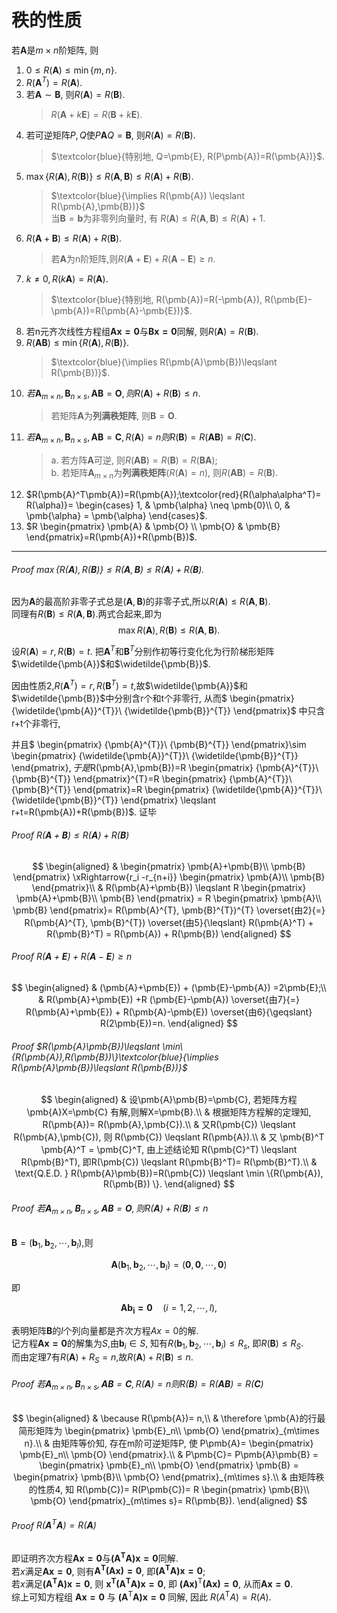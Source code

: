 # 秩的性质

若$\pmb{A}$是$m \times n$阶矩阵, 则

1. $0 \leqslant R(\pmb{A}) \leqslant \min\{m, n\}$.
2. $R(\pmb{A}^{T})=R(\pmb{A})$.
3. 若$\pmb{A} \sim \pmb{B}$, 则$R(\pmb{A})=R(\pmb{B})$.
   > $R(\pmb{A}+k\pmb{E})=R(\pmb{B}+k\pmb{E})$.
4. 若可逆矩阵$P,Q$使$P\pmb{A}Q=\pmb{B}$, 则$R(\pmb{A})=R(\pmb{B})$.
   > $\textcolor{blue}{特别地, Q=\pmb{E}, R(P\pmb{A})=R(\pmb{A})}$. <BR>
5. $\max\{R(\pmb{A}),R(\pmb{B})\}\leqslant R(\pmb{A},\pmb{B})\leqslant R(\pmb{A})+R(\pmb{B})$.
   > $\textcolor{blue}{\implies R(\pmb{A}) \leqslant R(\pmb{A},\pmb{B})}$ <BR>
   > 当$\pmb{B}=\pmb{b}$为非零列向量时, 有 $R(\pmb{A}) \leqslant R(\pmb{A},\pmb{B}) \leqslant R(\pmb{A}) + 1$. <BR>
6. $R(\pmb{A}+\pmb{B}) \leqslant R(\pmb{A})+R(\pmb{B})$.
   > 若$\pmb{A}$为n阶矩阵,则$R(\pmb{A}+\pmb{E})+R(\pmb{A}-\pmb{E}) \geqslant n$.
7. $k\not=0, R(k\pmb{A})=R(\pmb{A})$.
   > $\textcolor{blue}{特别地, R(\pmb{A})=R(-\pmb{A}), R(\pmb{E}-\pmb{A})=R(\pmb{A}-\pmb{E})}$.
8. 若n元齐次线性方程组$\pmb{Ax=0}$与$\pmb{Bx=0}$同解, 则$R(\pmb{A})=R(\pmb{B})$.
9. $R(\pmb{A}\pmb{B})\leqslant \min\{R(\pmb{A}),R(\pmb{B})\}$.
   > $\textcolor{blue}{\implies R(\pmb{A}\pmb{B})\leqslant R(\pmb{B})}$.
10. $若\pmb{A}_{m \times n},\pmb{B}_{n \times s},\pmb{A}\pmb{B}=\pmb{O}, 则R(\pmb{A})+R(\pmb{B}) \leqslant n$.
    > 若矩阵$\pmb{A}$为**列满秩矩阵**, 则$\pmb{B}=\pmb{O}$.
11. $若\pmb{A}_{m \times n},\pmb{B}_{n \times s},\pmb{A}\pmb{B}=\pmb{C}, R(\pmb{A})=n 则R(\pmb{B})= R(\pmb{A}\pmb{B})=R(\pmb{C})$.
    > a. 若方阵$\pmb{A}$可逆, 则$R(\pmb{A}\pmb{B})=R(\pmb{B})=R(\pmb{B}\pmb{A})$; <BR>
    > b. 若矩阵$\pmb{A}_{m\times n}$为**列满秩矩阵**($R(\pmb{A})=n$), 则$R(\pmb{A}\pmb{B})=R(\pmb{B})$.
12. $R(\pmb{A}^T\pmb{A})=R(\pmb{A});\textcolor{red}{R(\alpha\alpha^T)= R(\alpha)}=
\begin{cases}
	1, & \pmb{\alpha} \neq \pmb{0}\\
	0, & \pmb{\alpha} = \pmb{\alpha}
\end{cases}$.
13. $R
\begin{pmatrix}
	\pmb{A} & \pmb{O} \\
	\pmb{O} & \pmb{B}
\end{pmatrix}=R(\pmb{A})+R(\pmb{B})$.

---

###### Proof $\max\{R(\pmb{A}),R(\pmb{B})\}\leqslant R(\pmb{A},\pmb{B})\leqslant R(\pmb{A})+R(\pmb{B})$.

因为$\pmb{A}$的最高阶非零子式总是$(\pmb{A},\pmb{B})$的非零子式,所以$R(\pmb{A}) \leqslant R(\pmb{A},\pmb{B})$. <BR>
同理有$R(\pmb{B})\leqslant R(\pmb{A},\pmb{B})$.两式合起来,即为
$$\max{R(\pmb{A}),R(\pmb{B})}\leqslant R(\pmb{A},\pmb{B}).$$

设$R(\pmb{A})=r,R(\pmb{B})=t$.
把$\pmb{A}^{T}$和$\pmb{B}^{T}$分别作初等行变化化为行阶梯形矩阵$\widetilde{\pmb{A}}$和$\widetilde{\pmb{B}}$.

因由性质2,$R(\pmb{A}^{T})=r,R(\pmb{B}^{T})=t$,故$\widetilde{\pmb{A}}$和$\widetilde{\pmb{B}}$中分别含r个和t个非零行,
从而$
\begin{pmatrix}
	{\widetilde{\pmb{A}}^{T}}\\
	{\widetilde{\pmb{B}}^{T}}
\end{pmatrix}$
中只含r+t个非零行,

并且$
\begin{pmatrix}
	{\pmb{A}^{T}}\\
	{\pmb{B}^{T}}
\end{pmatrix}\sim
\begin{pmatrix}
	{\widetilde{\pmb{A}}^{T}}\\
	{\widetilde{\pmb{B}}^{T}}
\end{pmatrix}$,
于是$R(\pmb{A},\pmb{B})=R
\begin{pmatrix}
	{\pmb{A}^{T}}\\
	{\pmb{B}^{T}}
\end{pmatrix}^{T}=R
\begin{pmatrix}
	{\pmb{A}^{T}}\\
	{\pmb{B}^{T}}
\end{pmatrix}=R
\begin{pmatrix}
	{\widetilde{\pmb{A}}^{T}}\\
	{\widetilde{\pmb{B}}^{T}}
\end{pmatrix} \leqslant r+t=R(\pmb{A})+R(\pmb{B})$.
证毕

###### Proof $R(\pmb{A}+\pmb{B}) \leqslant R(\pmb{A})+R(\pmb{B})$

$$
\begin{aligned}
	&
	\begin{pmatrix}
		\pmb{A}+\pmb{B}\\
		\pmb{B}
	\end{pmatrix}
	\xRightarrow{r_i -r_{n+i}}
	\begin{pmatrix}
		\pmb{A}\\
		\pmb{B}
	\end{pmatrix}\\
	& R(\pmb{A}+\pmb{B}) \leqslant R
	\begin{pmatrix}
		\pmb{A}+\pmb{B}\\
		\pmb{B}
	\end{pmatrix} = R
	\begin{pmatrix}
		\pmb{A}\\
		\pmb{B}
	\end{pmatrix}=
	R(\pmb{A}^{T}, \pmb{B}^{T})^{T} \overset{由2}{=}
	R(\pmb{A}^{T}, \pmb{B}^{T}) \overset{由5}{\leqslant}
	R(\pmb{A}^T) + R(\pmb{B}^T) = R(\pmb{A}) + R(\pmb{B})
\end{aligned}
$$

###### Proof $R(\pmb{A}+\pmb{E})+R(\pmb{A}-\pmb{E}) \geqslant n$

$$
\begin{aligned}
	& (\pmb{A}+\pmb{E}) + (\pmb{E}-\pmb{A}) =2\pmb{E};\\
	& R(\pmb{A}+\pmb{E}) +R (\pmb{E}-\pmb{A}) \overset{由7}{=}
	R(\pmb{A}+\pmb{E}) + R(\pmb{A}-\pmb{E}) \overset{由6}{\geqslant} R(2\pmb{E})=n.
\end{aligned}
$$

###### Proof $R(\pmb{A}\pmb{B})\leqslant \min\{R(\pmb{A}),R(\pmb{B})\}\textcolor{blue}{\implies R(\pmb{A}\pmb{B})\leqslant R(\pmb{B})}$

$$
\begin{aligned}
	& 设\pmb{A}\pmb{B}=\pmb{C}, 若矩阵方程 \pmb{A}X=\pmb{C} 有解,则解X=\pmb{B}.\\
 & 根据矩阵方程解的定理知, R(\pmb{A})= R(\pmb{A},\pmb{C}).\\
	& 又R(\pmb{C}) \leqslant R(\pmb{A},\pmb{C}), 则 R(\pmb{C}) \leqslant R(\pmb{A}).\\
	& 又 \pmb{B}^T \pmb{A}^T = \pmb{C}^T, 由上述结论知 R(\pmb{C}^T) \leqslant R(\pmb{B}^T), 即R(\pmb{C}) \leqslant R(\pmb{B}^T)= R(\pmb{B}^T).\\
	& \text{Q.E.D. } R(\pmb{A}\pmb{B})=R(\pmb{C}) \leqslant \min \{R(\pmb{A}), R(\pmb{B}) \}.
\end{aligned}
$$

###### Proof $若\pmb{A}_{m \times n},\pmb{B}_{n \times s},\pmb{A}\pmb{B}=\pmb{O}, 则R(\pmb{A})+R(\pmb{B}) \leqslant n$

$\pmb{B}=(\pmb{b}_1,\pmb{b}_2,\cdots,\pmb{b}_l)$,则

$$
\pmb{A}(\pmb{b}_1,\pmb{b}_2,\cdots,\pmb{b}_l)=(\pmb{0},\pmb{0},\cdots,\pmb{0})
$$

即

$$
\pmb{Ab_i=0}\quad(i=1,2,\cdots,l),
$$

表明矩阵$\pmb{B}$的$l$个列向量都是齐次方程$Ax=0$的解. <BR>
记方程$\pmb{Ax=0}$的解集为$S$,由$\pmb{b}_i\in S$,
知有$R(\pmb{b}_1,\pmb{b}_2,\cdots,\pmb{b}_i)\leqslant R_s$,
即$R(\pmb{B})\leqslant R_S$. <BR>
而由定理7有$R(\pmb{A})+R_S=n$,故$R(\pmb{A})+R(\pmb{B})\leqslant n$.

###### Proof $若\pmb{A}_{m \times n},\pmb{B}_{n \times s},\pmb{A}\pmb{B}=\pmb{C}, R(\pmb{A})=n 则R(\pmb{B})= R(\pmb{A}\pmb{B})=R(\pmb{C})$

$$
\begin{aligned}
	& \because R(\pmb{A})= n,\\
	& \therefore \pmb{A}的行最简形矩阵为
	\begin{pmatrix}
		\pmb{E}_n\\
		\pmb{O}
	\end{pmatrix}_{m\times n}.\\
	& 由矩阵等价知, 存在m阶可逆矩阵P, 使 P\pmb{A}=
	\begin{pmatrix}
		\pmb{E}_n\\
		\pmb{O}
	\end{pmatrix}.\\
	& P\pmb{C}= P\pmb{A}\pmb{B} =
	\begin{pmatrix}
		\pmb{E}_n\\
		\pmb{O}
	\end{pmatrix} \pmb{B} =
	\begin{pmatrix}
		\pmb{B}\\
		\pmb{O}
	\end{pmatrix}_{m\times s}.\\
	& 由矩阵秩的性质4, 知 R(\pmb{C})= R(P\pmb{C})= R
	\begin{pmatrix}
		\pmb{B}\\
		\pmb{O}
	\end{pmatrix}_{m\times s}= R(\pmb{B}).
\end{aligned}
$$

###### Proof $R(\pmb{A}^T\pmb{A})=R(\pmb{A})$

即证明齐次方程$\pmb{Ax=0}$与$\pmb{(A^TA)x=0}$同解. <BR>
若$x$满足$\pmb{Ax=0}$, 则有$\pmb{A^T(Ax)=0}$, 即$\pmb{(A^{T}A)x = 0}$; <BR>
若$x$满足$\pmb{(A^{T}A)x = 0}$, 则 $\pmb{x^{T}(A^{T}A)x = 0}$, 即 $\pmb{(Ax)^{\mathrm{T}}(Ax) = 0}$,
从而$\pmb{Ax=0}$. <BR>
综上可知方程组 $\pmb{Ax = 0}$ 与 $\pmb{(A^{\mathrm{T}}A)x = 0}$ 同解, 因此 $R(A^{\mathrm{T}}A) = R(A)$.
